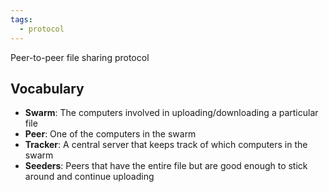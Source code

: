 ```yaml
---
tags:
  - protocol
---
```

Peer-to-peer file sharing protocol

## Vocabulary

- **Swarm**: The computers involved in uploading/downloading a particular file
- **Peer**: One of the computers in the swarm
- **Tracker**: A central server that keeps track of which computers in the swarm
- **Seeders**: Peers that have the entire file but are good enough to stick around and continue uploading

